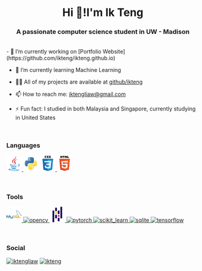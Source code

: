 <h1 align="center">Hi 👋!I'm Ik Teng</h1>
<h3 align="center">A passionate computer science student in UW - Madison</h3>
<br>
- 🔭 I’m currently working on [Portfolio Website](https://github.com/ikteng/ikteng.github.io)

- 🌱 I’m currently learning Machine Learning

- 👨‍💻 All of my projects are available at [github/ikteng](github/ikteng)

- 📫 How to reach me: iktengliaw@gmail.com

- ⚡ Fun fact: I studied in both Malaysia and Singapore, currently studying in United States
<br>
<h3 align="left">Languages</h3>
<p align="left">
  <a href="https://www.java.com" target="_blank" rel="noreferrer"> <img src="https://raw.githubusercontent.com/devicons/devicon/master/icons/java/java-original.svg" alt="java" width="40" height="40"/> </a> 
  <a href="https://www.python.org" target="_blank" rel="noreferrer"> <img src="https://raw.githubusercontent.com/devicons/devicon/master/icons/python/python-original.svg" alt="python" width="40" height="40"/></a>
  <a href="https://www.w3schools.com/css/" target="_blank" rel="noreferrer"> <img src="https://raw.githubusercontent.com/devicons/devicon/master/icons/css3/css3-original-wordmark.svg" alt="css3" width="40" height="40"/> </a> 
  <a href="https://www.w3.org/html/" target="_blank" rel="noreferrer"> <img src="https://raw.githubusercontent.com/devicons/devicon/master/icons/html5/html5-original-wordmark.svg" alt="html5" width="40" height="40"/> </a> 
</p>

<br>

<h3 align="left">Tools</h3>
<p align="left"> 
  <a href="https://www.mysql.com/" target="_blank" rel="noreferrer"> <img src="https://raw.githubusercontent.com/devicons/devicon/master/icons/mysql/mysql-original-wordmark.svg" alt="mysql" width="40" height="40"/> </a> 
  <a href="https://opencv.org/" target="_blank" rel="noreferrer"> <img src="https://www.vectorlogo.zone/logos/opencv/opencv-icon.svg" alt="opencv" width="40" height="40"/> </a> 
  <a href="https://pandas.pydata.org/" target="_blank" rel="noreferrer"> <img src="https://raw.githubusercontent.com/devicons/devicon/2ae2a900d2f041da66e950e4d48052658d850630/icons/pandas/pandas-original.svg" alt="pandas" width="40" height="40"/> </a> 
  <a href="https://pytorch.org/" target="_blank" rel="noreferrer"> <img src="https://www.vectorlogo.zone/logos/pytorch/pytorch-icon.svg" alt="pytorch" width="40" height="40"/> </a> 
  <a href="https://scikit-learn.org/" target="_blank" rel="noreferrer"> <img src="https://upload.wikimedia.org/wikipedia/commons/0/05/Scikit_learn_logo_small.svg" alt="scikit_learn" width="40" height="40"/> </a> 
  <a href="https://www.sqlite.org/" target="_blank" rel="noreferrer"> <img src="https://www.vectorlogo.zone/logos/sqlite/sqlite-icon.svg" alt="sqlite" width="40" height="40"/> </a> 
  <a href="https://www.tensorflow.org" target="_blank" rel="noreferrer"> <img src="https://www.vectorlogo.zone/logos/tensorflow/tensorflow-icon.svg" alt="tensorflow" width="40" height="40"/> </a> 
</p>

<br>

<h3 align="left">Social</h3>
<p align="left"> 
    <a href="https://kaggle.com/iktengliaw" target="blank"><img src="https://raw.githubusercontent.com/rahuldkjain/github-profile-readme-generator/master/src/images/icons/Social/kaggle.svg" alt="iktengliaw" height="40" width="40" /></a>
    <a href="https://github.com/iktengliaw" target="blank"><img src="https://raw.githubusercontent.com/rahuldkjain/github-profile-readme-generator/master/src/images/icons/Social/github.svg" alt="ikteng" height="40" width="40" /></a>
</p>
